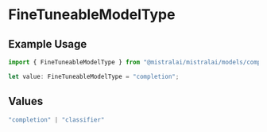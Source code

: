 # FineTuneableModelType

## Example Usage

```typescript
import { FineTuneableModelType } from "@mistralai/mistralai/models/components";

let value: FineTuneableModelType = "completion";
```

## Values

```typescript
"completion" | "classifier"
```